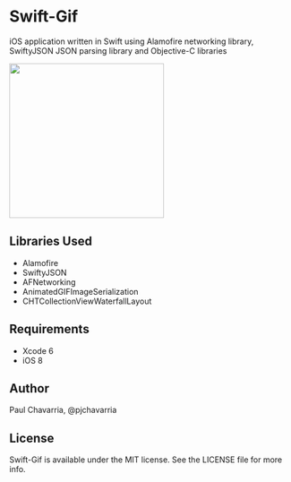 Swift-Gif
=========

iOS application written in Swift using Alamofire networking library, SwiftyJSON JSON parsing library and Objective-C libraries

<img src="https://dl.dropboxusercontent.com/u/20098522/Github/funny-cat.gif" width="276"/>

## Libraries Used

- Alamofire
- SwiftyJSON
- AFNetworking
- AnimatedGIFImageSerialization
- CHTCollectionViewWaterfallLayout


## Requirements

- Xcode 6
- iOS 8

## Author

Paul Chavarria, @pjchavarria

## License

Swift-Gif is available under the MIT license. See the LICENSE file for more info.

